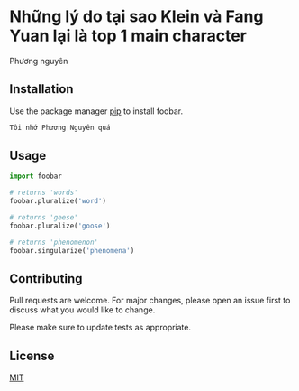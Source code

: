 # Những lý do tại sao Klein và Fang Yuan lại là top 1 main character

Phương nguyên

## Installation

Use the package manager [pip](https://pip.pypa.io/en/stable/) to install foobar.

```bash
Tôi nhớ Phương Nguyên quá
```

## Usage

```python
import foobar

# returns 'words'
foobar.pluralize('word')

# returns 'geese'
foobar.pluralize('goose')

# returns 'phenomenon'
foobar.singularize('phenomena')
```

## Contributing

Pull requests are welcome. For major changes, please open an issue first
to discuss what you would like to change.

Please make sure to update tests as appropriate.

## License

[MIT](https://choosealicense.com/licenses/mit/)
